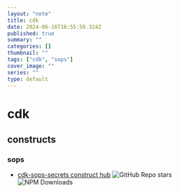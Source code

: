 ```yaml
---
layout: "note"
title: cdk
date: 2024-06-16T16:55:59.324Z
published: true
summary: ""
categories: []
thumbnail: ""
tags: ["cdk", "sops"]
cover_image: ""
series: ""
type: default
---
```


# cdk

## constructs

### sops

- [cdk-sops-secrets construct hub](https://constructs.dev/packages/cdk-sops-secrets)
  ![GitHub Repo stars](https://img.shields.io/github/stars/dbsystel/cdk-sops-secrets)
  ![NPM Downloads](https://img.shields.io/npm/dw/cdk-sops-secrets)

